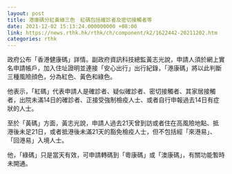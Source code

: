 ```yaml
---
layout: post
title: 港康碼分紅黃綠三色　紅碼包括確診者及密切接觸者等
date: 2021-12-02 15:13:24.000000000 +08:00
link: https://news.rthk.hk/rthk/ch/component/k2/1622442-20211202.htm
categories: rthk
---
```


政府公布「香港健康碼」詳情。副政府資訊科技總監黃志光說，申請人須於網上實名申請帳戶，加入住址證明並連接「安心出行」出行紀錄，「港康碼」將以此判斷三種風險顔色，分為紅色、黃色和綠色。

他表示，「紅碼」代表申請人是確診者、疑似確診者、密切接觸者、其家居接觸者，出院未滿14日的確診者、正接受強制檢疫人士、或者自行申報過去14日有症狀的人士。

至於「黃碼」方面，黃志光說，申請人過去21天曾到訪或者住在高風險地點、抵港後未足21日，或者抵港後未滿21天的豁免檢疫人士，但不包括經「來港易」、「回港易」入境人士。

他，「綠碼」只是當天有效，可申請轉碼到「粵康碼」或「澳康碼」，有關功能暫時未開通。
